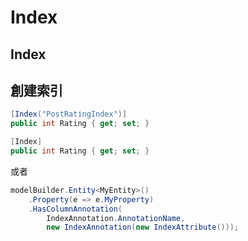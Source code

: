 # Index

## Index

## 創建索引

```csharp
[Index("PostRatingIndex")] 
public int Rating { get; set; }

[Index]
public int Rating { get; set; }
```

或者

```csharp
modelBuilder.Entity<MyEntity>()
    .Property(e => e.MyProperty)
    .HasColumnAnnotation(
        IndexAnnotation.AnnotationName, 
        new IndexAnnotation(new IndexAttribute()));
```

